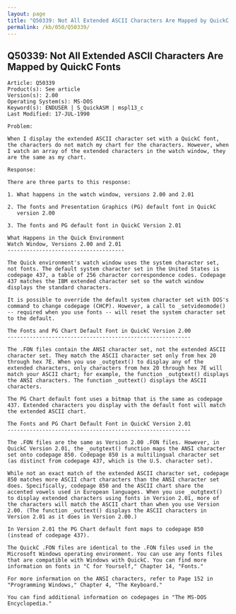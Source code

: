 ```yaml
---
layout: page
title: "Q50339: Not All Extended ASCII Characters Are Mapped by QuickC Fonts"
permalink: /kb/050/Q50339/
---
```


## Q50339: Not All Extended ASCII Characters Are Mapped by QuickC Fonts

	Article: Q50339
	Product(s): See article
	Version(s): 2.00
	Operating System(s): MS-DOS
	Keyword(s): ENDUSER | S_QuickASM | mspl13_c
	Last Modified: 17-JUL-1990
	
	Problem:
	
	When I display the extended ASCII character set with a QuickC font,
	the characters do not match my chart for the characters. However, when
	I watch an array of the extended characters in the watch window, they
	are the same as my chart.
	
	Response:
	
	There are three parts to this response:
	
	1. What happens in the watch window, versions 2.00 and 2.01
	
	2. The fonts and Presentation Graphics (PG) default font in QuickC
	   version 2.00
	
	3. The fonts and PG default font in QuickC Version 2.01
	
	What Happens in the Quick Environment
	Watch Window, Versions 2.00 and 2.01
	-------------------------------------
	
	The Quick environment's watch window uses the system character set,
	not fonts. The default system character set in the United States is
	codepage 437, a table of 256 character correspondence codes. Codepage
	437 matches the IBM extended character set so the watch window
	displays the standard characters.
	
	It is possible to override the default system character set with DOS's
	command to change codepage (CHCP). However, a call to _setvideomode()
	-- required when you use fonts -- will reset the system character set
	to the default.
	
	The Fonts and PG Chart Default Font in QuickC Version 2.00
	----------------------------------------------------------
	
	The .FON files contain the ANSI character set, not the extended ASCII
	character set. They match the ASCII character set only from hex 20
	through hex 7E. When you use _outgtext() to display any of the
	extended characters, only characters from hex 20 through hex 7E will
	match your ASCII chart; for example, the function _outgtext() displays
	the ANSI characters. The function _outtext() displays the ASCII
	characters.
	
	The PG Chart default font uses a bitmap that is the same as codepage
	437. Extended characters you display with the default font will match
	the extended ASCII chart.
	
	The Fonts and PG Chart Default Font in QuickC Version 2.01
	----------------------------------------------------------
	
	The .FON files are the same as Version 2.00 .FON files. However, in
	QuickC Version 2.01, the _outgtext() function maps the ANSI character
	set onto codepage 850. Codepage 850 is a multilingual character set
	(as distinct from codepage 437, which is the U.S. character set).
	
	While not an exact match of the extended ASCII character set, codepage
	850 matches more ASCII chart characters than the ANSI character set
	does. Specifically, codepage 850 and the ASCII chart share the
	accented vowels used in European languages. When you use _outgtext()
	to display extended characters using fonts in Version 2.01, more of
	the characters will match the ASCII chart than when you use Version
	2.00. (The function _outtext() displays the ASCII characters in
	Version 2.01 as it does in Version 2.00.)
	
	In Version 2.01 the PG Chart default font maps to codepage 850
	(instead of codepage 437).
	
	The QuickC .FON files are identical to the .FON files used in the
	Microsoft Windows operating environment. You can use any fonts files
	that are compatible with Windows with QuickC. You can find more
	information on fonts in "C for Yourself," Chapter 14, "Fonts."
	
	For more information on the ANSI characters, refer to Page 152 in
	"Programming Windows," Chapter 4, "The Keyboard."
	
	You can find additional information on codepages in "The MS-DOS
	Encyclopedia."
